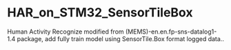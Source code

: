 # HAR_on_STM32_SensorTileBox
Human Activity Recognize modified from (MEMS)-en.en.fp-sns-datalog1-1.4 package, add fully train model using SensorTile.Box format logged data..

